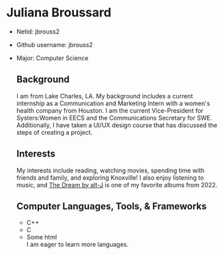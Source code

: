 # Juliana Broussard
- Netid: jbrouss2
- Github username: jbrouss2
- Major: Computer Science

  ## Background 
  I am from Lake Charles, LA. My background includes a current internship as a Communication and Marketing Intern with a women's health company from Houston. I am the current Vice-President for Systers:Women in EECS and the Communications Secretary for SWE. Additionally, I have taken a UI/UX design course that has discussed the steps of creating a project.    
  ## Interests
  My interests include reading, watching movies, spending time with friends and family, and exploring Knoxville!  I also enjoy listening to music, and [The Dream by alt-J](https://www.youtube.com/watch?v=GXsahWg9OWQ&list=PLxA687tYuMWhHxlLirg3nY6QINWZz_YN5) is one of my favorite albums from 2022.
  ## Computer Languages, Tools, & Frameworks
  - C++
  - C
  - Some html  
  I am eager to learn more languages.  

